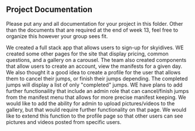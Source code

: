 ## Project Documentation

Please put any and all documentation for your project in this folder. Other than the documents that are required at the end of week 13, feel free to organize this however your group sees fit.

We created a full stack app that allows users to sign-up for skyidives. WE created some other pages for the site that display pricing, common questions, and a gallery on a carousel.
The team also created components that allow users to create an account, view the manifests for a given day. We also thought it a good idea to create a profile for the user that allows them to cancel their jumps, or finish their jumps depending. The completed jumps will display a list of only "completed" jumps. WE have plans to add further functionaility that include an admin role that can cancel/finish jumps from the manifest menu that allows for more precise manifest keeping. We would like to add the ability for admin to upload pictures/videos to the gallery, but that would require further functionality on that page. We would like to extend this function to the profile page so that other users can see pictures and videos posted from specific users.
